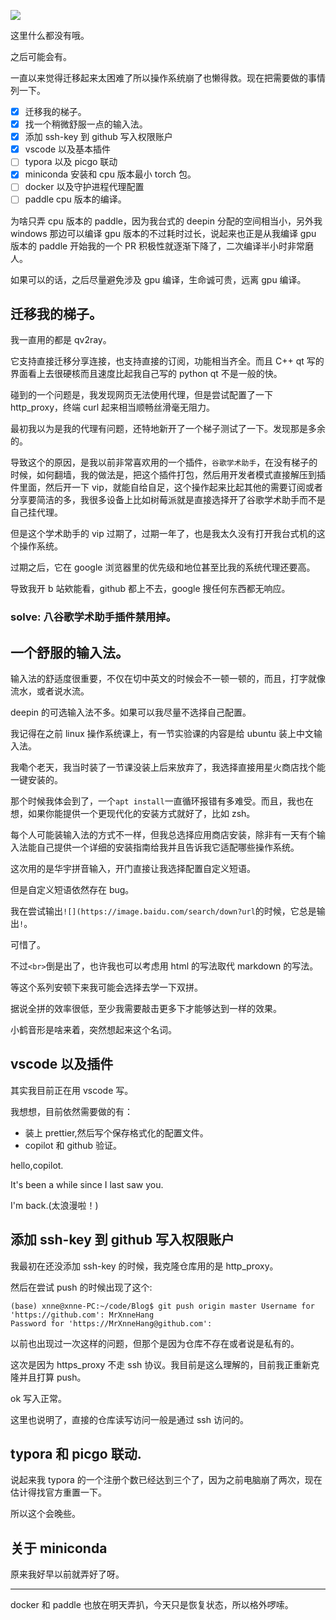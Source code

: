 ![](https://image.baidu.com/search/down?url=https://img1.doubanio.com/view/photo/l/public/p2917690888.webp)

这里什么都没有哦。<br>

之后可能会有。<br>

一直以来觉得迁移起来太困难了所以操作系统崩了也懒得救。现在把需要做的事情列一下。

- [x] 迁移我的梯子。
- [x] 找一个稍微舒服一点的输入法。
- [x] 添加 ssh-key 到 github 写入权限账户
- [x] vscode 以及基本插件
- [ ] typora 以及 picgo 联动
- [x] miniconda 安装和 cpu 版本最小 torch 包。
- [ ] docker 以及守护进程代理配置
- [ ] paddle cpu 版本的编译。

为啥只弄 cpu 版本的 paddle，因为我台式的 deepin 分配的空间相当小，另外我 windows 那边可以编译 gpu 版本的不过耗时过长，说起来也正是从我编译 gpu 版本的 paddle 开始我的一个 PR 积极性就逐渐下降了，二次编译半小时非常磨人。<br>

如果可以的话，之后尽量避免涉及 gpu 编译，生命诚可贵，远离 gpu 编译。<br>

## 迁移我的梯子。

我一直用的都是 qv2ray。<br>

它支持直接迁移分享连接，也支持直接的订阅，功能相当齐全。而且 C++ qt 写的界面看上去很硬核而且速度比起我自己写的 python qt 不是一般的快。<br>

碰到的一个问题是，我发现网页无法使用代理，但是尝试配置了一下 http_proxy，终端 curl 起来相当顺畅丝滑毫无阻力。<br>

最初我以为是我的代理有问题，还特地新开了一个梯子测试了一下。发现那是多余的。<br>

导致这个的原因，是我以前非常喜欢用的一个插件，`谷歌学术助手`，在没有梯子的时候，如何翻墙，我的做法是，把这个插件打包，然后用开发者模式直接解压到插件里面，然后开一下 vip，就能自给自足，这个操作起来比起其他的需要订阅或者分享要简洁的多，我很多设备上比如树莓派就是直接选择开了谷歌学术助手而不是自己挂代理。<br>

但是这个学术助手的 vip 过期了，过期一年了，也是我太久没有打开我台式机的这个操作系统。<br>

过期之后，它在 google 浏览器里的优先级和地位甚至比我的系统代理还要高。<br>

导致我开 b 站欸能看，github 都上不去，google 搜任何东西都无响应。<br>

### solve: 八谷歌学术助手插件禁用掉。

## 一个舒服的输入法。

输入法的舒适度很重要，不仅在切中英文的时候会不一顿一顿的，而且，打字就像流水，或者说水流。<br>

deepin 的可选输入法不多。如果可以我尽量不选择自己配置。<br>

我记得在之前 linux 操作系统课上，有一节实验课的内容是给 ubuntu 装上中文输入法。<br>

我嘞个老天，我当时装了一节课没装上后来放弃了，我选择直接用星火商店找个能一键安装的。<br>

那个时候我体会到了，一个`apt install`一直循环报错有多难受。而且，我也在想，如果你能提供一个更现代化的安装方式就好了，比如 zsh。<br>

每个人可能装输入法的方式不一样，但我总选择应用商店安装，除非有一天有个输入法能自己提供一个详细的安装指南给我并且告诉我它适配哪些操作系统。<br>

这次用的是华宇拼音输入，开门直接让我选择配置自定义短语。<br>

但是自定义短语依然存在 bug。<br>

我在尝试输出`![](https://image.baidu.com/search/down?url`的时候，它总是输出`!`。<br>

可惜了。<br>

不过`<br>`倒是出了，也许我也可以考虑用 html 的写法取代 markdown 的写法。<br>

等这个系列安顿下来我可能会选择去学一下双拼。<br>

据说全拼的效率很低，至少我需要敲击更多下才能够达到一样的效果。<br>

小鹤音形是啥来着，突然想起来这个名词。<br>

## vscode 以及插件

其实我目前正在用 vscode 写。<br>

我想想，目前依然需要做的有：<br>

- 装上 prettier,然后写个保存格式化的配置文件。
- copilot 和 github 验证。

hello,copilot.

It's been a while since I last saw you.<br>

I'm back.(太浪漫啦！)<br>

## 添加 ssh-key 到 github 写入权限账户

我最初在还没添加 ssh-key 的时候，我克隆仓库用的是 http_proxy。<br>

然后在尝试 push 的时候出现了这个:<br>

```shell
(base) xnne@xnne-PC:~/code/Blog$ git push origin master Username for 'https://github.com': MrXnneHang
Password for 'https://MrXnneHang@github.com':
```

以前也出现过一次这样的问题，但那个是因为仓库不存在或者说是私有的。<br>

这次是因为 https_proxy 不走 ssh 协议。我目前是这么理解的，目前我正重新克隆并且打算 push。<br>

ok 写入正常。<br>

这里也说明了，直接的仓库读写访问一般是通过 ssh 访问的。<br>

## typora 和 picgo 联动.

说起来我 typora 的一个注册个数已经达到三个了，因为之前电脑崩了两次，现在估计得找官方重置一下。<br>

所以这个会晚些。<br>

## 关于 miniconda

原来我好早以前就弄好了呀。<br>

---

docker 和 paddle 也放在明天弄扒，今天只是恢复状态，所以格外啰嗦。<br>
